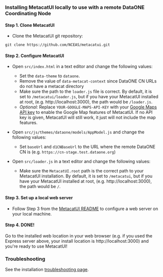 ### Installing MetacatUI locally to use with a remote DataONE Coordinating Node

#### Step 1. Clone MetacatUI
- Clone the MetacatUI git repository:

```
git clone https://github.com/NCEAS/metacatui.git
```

#### Step 2. Configure MetacatUI

- Open `src/index.html` in a text editor and change the following values:
    - Set the `data-theme` to `dataone`.
    - Remove the value of `data-metacat-context` since DataONE CN URLs do not have a metacat directory
    - Make sure the path to the `loader.js` file is correct. By default, it is set to `/metacatui/loader.js`, but if you  have your MetacatUI installed at root, (e.g. http://localhost:3000), the path would be `/loader.js`.
    - *Optional:* Replace `YOUR-GOOGLE-MAPS-API-KEY` with your [Google Maps API key](https://developers.google.com/maps/documentation/javascript/get-api-key) to enable the Google Map features of MetacatUI. If no API key is given, MetacatUI will still work, it just will not include the map features.

- Open `src/js/themes/dataone/models/AppModel.js` and change the following values:
    - Set `baseUrl` and `d1CNBaseUrl` to the URL where the remote DataONE CN is (e.g. `https://cn-stage.test.dataone.org`)

- Open `src/loader.js` in a text editor and change the following values:
  - Make sure the `MetacatUI.root` path is the correct path to your MetacatUI installation. By default, it is set to `/metacatui`, but if you  have your MetacatUI installed at root, (e.g. http://localhost:3000), the path would be `/`.

#### Step 3. Set up a local web server
- Follow Step 3 from the [MetacatUI README](index) to configure a web server on your local machine.

#### Step 4. DONE!

Go to the installed web location in your web browser (e.g. if you used the Express server above, your install location is http://localhost:3000) and you're ready to use MetacatUI!

### Troubleshooting

See the installation [troubleshooting page](troubleshooting.md).
